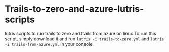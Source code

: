 # Trails-to-zero-and-azure-lutris-scripts
lutris scripts to run trails to zero and trails from azure on linux
To run this script, simply download it and run `lutris -i trails-to-zero.yml` and `lutris -i trails-from-azure.yml` in your console.
